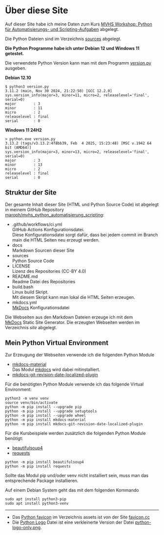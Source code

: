 # Über diese Site
Auf dieser Site habe ich meine Daten zum Kurs 
[MVHS Workshop: Python für Automatisierungs- und Scripting-Aufgaben](https://www.mvhs.de/kurse/online-programm/it-digitales/workshop-python-fuer-automatisierungs-und-scripting-aufgaben/online-kurs-460-C-U486390) 
abgelegt.

Die Python Dateien sind im Verzeichnis 
[sources](https://github.com/maroph/mvhs_python_automatisierung_scripting/tree/main/sources)
abgelegt.

__Die Python Programme habe ich unter Debian 12
und Windows 11 getestet.__  

Die verwendete Python Version kann man mit dem Programm 
[version.py](https://raw.githubusercontent.com/maroph/mvhs_python_automatisierung_scripting/main/sources/version.py) 
ausgeben.

**Debian 12.10**
```
$ python3 version.py
3.11.2 (main, Nov 30 2024, 21:22:50) [GCC 12.2.0]
sys.version_info(major=3, minor=11, micro=2, releaselevel='final', serial=0)
major        : 3
minor        : 11
micro        : 2
releaselevel : final
serial       : 0
```

**Windows 11 24H2**
```
> python.exe version.py
3.13.2 (tags/v3.13.2:4f8bb39, Feb  4 2025, 15:23:48) [MSC v.1942 64 bit (AMD64)]
sys.version_info(major=3, minor=13, micro=2, releaselevel='final', serial=0)
major        : 3
minor        : 13
micro        : 2
releaselevel : final
serial       : 0
```

## Struktur der Site
Der gesamte Inhalt dieser Site (HTML und Python Source
Code) ist abgelegt in meinem GitHub Repository
[maroph/mvhs_python_automatisierung_scripting](https://github.com/maroph/mvhs_python_automatisierung_scripting/):

* .github/workflows/ci.yml  
  GitHub Actions Konfigurationsdatei.  
  Diese Konfigurationsdatei sorgt dafür, dass bei
  jedem commit im Branch main die HTML Seiten
  neu erzeugt werden.
* docs  
  Markdown Sourcen dieser Site
* sources  
  Python Source Code
* LICENSE  
  Lizenz des Repositories (CC-BY 4.0)
* README.md  
  Readme Datei des Repositories
* build.bash  
  Linux build Skript.  
  Mit diesem Skript kann man lokal die HTML Seiten
  erzeugen.
* mkdocs.yml  
  [MkDocs](https://www.mkdocs.org/) Konfigurationsdatei

Die Webseiten aus den Markdown Dateien erzeuge
ich mit dem  
[MkDocs](https://www.mkdocs.org/) 
Static Site Generator. Die erzeugten Webseiten 
werden im Verzeichnis _site_ abgelegt.

## Mein Python Virtual Environment
Zur Erzeugung der Webseiten verwende ich die 
folgenden Python Module

* [mkdocs-material](https://pypi.org/project/mkdocs-material/)  
  Das Modul [mkdocs](https://pypi.org/project/mkdocs/) wird dabei mitinstalliert.
* [mkdocs-git-revision-date-localized-plugin](https://pypi.org/project/mkdocs-git-revision-date-localized-plugin/)

Für die benötigten Python Module verwende ich das
folgende Virtual Environment:

```
python3 -m venv venv
source venv/bin/activate
python -m pip install --upgrade pip
python -m pip install --upgrade setuptools
python -m pip install --upgrade wheel
python -m pip install mkdocs-material
python -m pip install mkdocs-git-revision-date-localized-plugin
```

Für die Kursbeispiele werden zusätzlich die
folgenden Python Module benötigt:

* [beautifulsoup4](https://pypi.org/project/beautifulsoup4/)
* [requests](https://pypi.org/project/requests/)

```
python -m pip install beautifulsoup4
python -m pip install requests 
```

Sollte das Modul pip und/oder venv nicht 
installiert sein, muss man das entsprechende 
Package installieren.

Auf einem Debian System geht das mit dem folgenden
Kommando

    sudo apt install python3-pip
    sudo apt install python3-venv

---

* Das [Python favicon](https://www.favicon.cc/?action=icon&file_id=831343) im Verzeichnis 
assets ist von der Site [favicon.cc](https://www.favicon.cc/)
* Die [Python Logo](../assets/python-logo-only2.png) Datei ist eine verkleinerte Version der Datei 
[python-logo-only.png](https://s3.dualstack.us-east-2.amazonaws.com/pythondotorg-assets/media/community/logos/python-logo-only.png).
